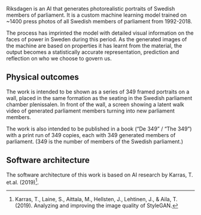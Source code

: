 Riksdagen is an AI that generates photorealistic portraits of Swedish members of parliament. It is a custom machine learning model trained on ~1400 press photos of all Swedish members of parliament from 1992-2018.

The process has imprinted the model with detailed visual information on the faces of power in Sweden during this period. As the generated images of the machine are based on properties it has learnt from the material, the output becomes a statistically accurate representation, prediction and reflection on who we choose to govern us.


## Physical outcomes

The work is intended to be shown as a series of 349 framed portraits on a wall, placed in the same formation as the seating in the Swedish parliament chamber plenissalen. In front of the wall, a screen showing a latent walk video of generated parliament members turning into new parliament members.

The work is also intended to be published in a book (“De 349” / “The 349”) with a print run of 349 copies, each with 349 generated members of parliament. (349 is the number of members of the Swedish parliament.)

## Software architecture

The software architecture of this work is based on AI research by Karras, T. et.al. (2019)[^1]. 


[^1]: Karras, T., Laine, S., Aittala, M., Hellsten, J., Lehtinen, J., & Aila, T. (2019). Analyzing and improving the image quality of StyleGAN.
